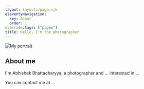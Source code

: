 ```yaml
---
layout: layouts/page.njk
eleventyNavigation:
  key: About
  order: 1
override:tags: ["pages"]
title: Hello, I'm the photographer
---
```


![My portrait](https://i.pravatar.cc/300)

## About me

I'm Abhishek Bhattacharyya, a photographer and ... interested in ... 

You can contact me at ... 
